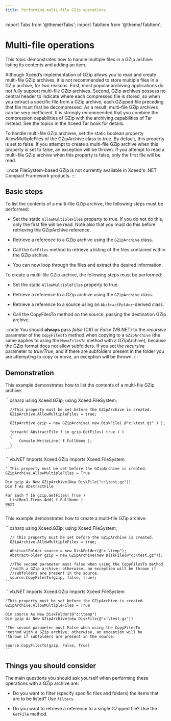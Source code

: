 ```yaml
---
title: Performing multi-file GZip operations
---
```


import Tabs from '@theme/Tabs';
import TabItem from '@theme/TabItem';

# Multi-file operations

This topic demonstrates how to handle multiple files in a GZip archive: listing its contents and adding an item. 

Although Xceed’s implementation of GZip allows you to read and create multi-file GZip archives, it is not recommended to store multiple files in a GZip archive, for two reasons. First, most popular archiving applications do not fully support multi-file GZip archives. Second, GZip archives possess no central header to indicate where each compressed file is stored, so when you extract a specific file from a GZip archive, each GZipped file preceding that file must first be decompressed. As a result, multi-file GZip archives can be very inefficient. It is strongly recommended that you combine the compression capabilities of GZip with the archiving capabilities of Tar instead. See the topics in the Xceed Tar book for details. 

To handle multi-file GZip archives, set the static boolean property AllowMultipleFiles of the GZipArchive class to true. By default, this property is set to false. If you attempt to create a multi-file GZip archive when this property is set to false, an exception will be thrown. If you attempt to read a multi-file GZip archive when this property is false, only the first file will be read. 

:::note
FileSystem-based GZip is not currently available in Xceed's .NET Compact Framework products.
:::

## Basic steps

To list the contents of a multi-file GZip archive, the following steps must be performed:

- Set the static `AllowMultipleFiles` property to true. If you do not do this, only the first file will be read. Note also that you must do this before retrieving the GZipArchive reference. 

- Retrieve a reference to a GZip archive using the `GZipArchive` class. 

- Call the `GetFiles` method to retrieve a listing of the files contained within the GZip archive. 

- You can now loop through the files and extract the desired information.

To create a multi-file GZip archive, the following steps must be performed:

- Set the static `AllowMultipleFiles` property to true. 

- Retrieve a reference to a GZip archive using the `GZipArchive` class. 

- Retrieve a reference to a source using an `AbstractFolder`-derived class. 

- Call the CopyFilesTo method on the source, passing the destination GZip archive.

:::note
You should **always** pass *false* (C#) or *False* (VB.NET) to the *recursive* parameter of the `CopyFilesTo` method when copying to a `GZipArchive` (the same applies to using the `MoveFilesTo` method with a GZipArchive), because the GZip format does not allow subfolders. If you set the *recursive* parameter to *true/True*, and if there are subfolders present in the folder you are attempting to copy or move, an exception will be thrown.
:::

## Demonstration

This example demonstrates how to list the contents of a multi-file GZip archive.

<Tabs>
  <TabItem value="csharp" label="C#" default>
    ```csharp
      using Xceed.GZip;
      using Xceed.FileSystem; 

      //This property must be set before the GZipArchive is created.
      GZipArchive.AllowMultipleFiles = true; 

      GZipArchive gzip = new GZipArchive( new DiskFile( @"c:\test.gz" ) ); 

      foreach( AbstractFile f in gzip.GetFiles( true ) )
      {
          Console.WriteLine( f.FullName );
      }
    ```
  </TabItem>
  <TabItem value="vb.net" label="Visual Basic .NET">
    ```vb.NET
    Imports Xceed.GZip
    Imports Xceed.FileSystem

    ' This property must be set before the GZipArchive is created.
    GZipArchive.AllowMultipleFiles = True

    Dim gzip As New GZipArchive(New DiskFile("c:\test.gz"))
    Dim f As AbstractFile

    For Each f In gzip.GetFiles( True )
      ListBox1.Items.Add( f.FullName )
    Next
    ```
  </TabItem>
</Tabs>

This example demonstrates how to create a multi-file GZip archive.

<Tabs>
  <TabItem value="csharp" label="C#" default>
    ```csharp
      using Xceed.GZip;
      using Xceed.FileSystem; 

      // This property must be set before the GZipArchive is created.
      GZipArchive.AllowMultipleFiles = true; 

      AbstractFolder source = new DiskFolder(@"c:\temp");
      AbstractFolder gzip = new GZipArchive(new DiskFile(@"c:\test.gz")); 

      //The second parameter must false when using the CopyFilesTo method
      //with a GZip archive; otherwise, an exception will be thrown if
      //subfolders are present in the source.
      source.CopyFilesTo(gzip, false, true);
    ```
  </TabItem>
  <TabItem value="vb.net" label="Visual Basic .NET">
    ```vb.NET
    Imports Xceed.GZip
    Imports Xceed.FileSystem

    'This property must be set before the GZipArchive is created.
    GZipArchive.AllowMultipleFiles = True 

    Dim source As New DiskFolder(@"c:\temp")
    Dim gzip As New GZipArchive(new DiskFile(@"c:\test.gz")) 

    'The second parameter must False when using the CopyFilesTo
    'method with a GZip archive; otherwise, an exception will be
    'thrown if subfolders are present in the source.

    source.CopyFilesTo(gzip, False, True)
    ```
  </TabItem>
</Tabs>

## Things you should consider

The main questions you should ask yourself when performing these operations with a GZip archive are:

- Do you want to filter (specify specific files and folders) the items that are to be listed? Use `filters`. 

- Do you want to retrieve a reference to a single GZipped file? Use the `GetFile` method. 